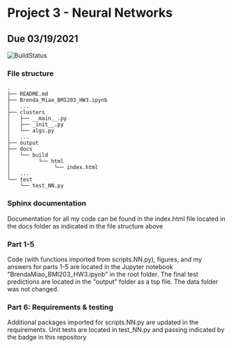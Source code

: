 # Project 3 - Neural Networks
## Due 03/19/2021

![BuildStatus](https://github.com/bmiao10/Project3/workflows/HW3/badge.svg?event=push)


### File structure
```
.
├── README.md
├── Brenda_Miao_BMI203_HW3.ipynb
│   ...
├── clusters
│   ├── __main__.py
│   ├── _init__.py
│   └── algs.py
│   ...
├── output  
├── docs
│   └── build
│   	  └── html
│              └── index.html
│   ...
└── test
    └── test_NN.py

```
### Sphinx documentation
Documentation for all my code can be found in the index.html file located in the docs folder as indicated in the file structure above

### Part 1-5
Code (with functions imported from scripts.NN.py), figures, and my answers for parts 1-5 are located in the Jupyter notebook "BrendaMiao_BMI203_HW3.ipynb" in the root folder. The final test predictions are located in the "output" folder as a tsp file. The data folder was not changed.

### Part 6: Requirements & testing
Additional packages imported for scripts.NN.py are updated in the requirements. Unit tests are located in test_NN.py and passing indicated by the badge in this repository


